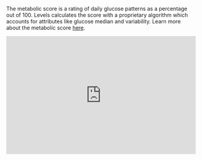 The metabolic score is a rating of daily glucose patterns as a percentage out of 100. 
Levels calculates the score with a proprietary algorithm which accounts for attributes like glucose median and variability. 
Learn more about the metabolic score [here](https://support.levelshealth.com/article/35-metabolic-score).

<div style="position: relative; padding-bottom: 62.5%; height: 0;"><iframe title="vimeo-player" src="https://player.vimeo.com/video/497067759" frameborder="0" webkitallowfullscreen mozallowfullscreen allowfullscreen style="position: absolute; top: 0; left: 0; width: 100%; height: 100%;"></iframe></div>
